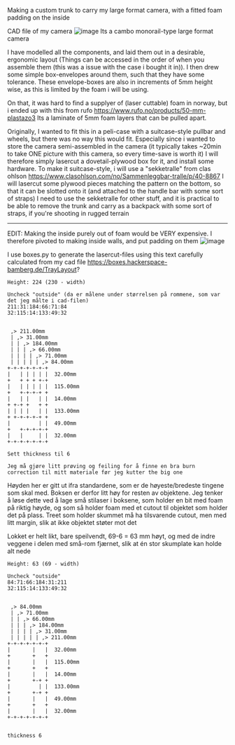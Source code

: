 Making a custom trunk to carry my large format camera, with a fitted foam padding on the inside

CAD file of my camera 
![image](https://github.com/user-attachments/assets/add5209d-44c2-4111-9af3-86e1e899c17b)
Its a cambo monorail-type large format camera

I have modelled all the components, and laid them out in a desirable, ergonomic layout (Things can be accessed in the order of when you assemble them (this was a issue with the case i bought it in)).
I then drew some simple box-envelopes around them, such that they have some tolerance. These envelope-boxes are also in increments of 5mm height wise, as this is limited by the foam i will be using.

On that, it was hard to find a supplyer of (laser cuttable) foam in norway, but i ended up with this from rufo
https://www.rufo.no/products/50-mm-plastazo3
Its a laminate of 5mm foam layers that can be pulled apart.

Originally, I wanted to fit this in a peli-case with a suitcase-style pullbar and wheels, but there was no way this would fit. Especially since i wanted to store the camera semi-assembled in the camera (it typically takes ~20min to take ONE picture with this camera, so every time-save is worth it)
I will therefore simply lasercut a dovetail-plywood box for it, and install some hardware.
To make it suitcase-style, i will use a "sekketralle" from clas ohlson
https://www.clasohlson.com/no/Sammenleggbar-tralle/p/40-8867
I will lasercut some plywood pieces matching the pattern on the bottom, so that it can be slotted onto it (and attached to the handle bar with some sort of straps) I need to use the sekketralle for other stuff, and it is practical to be able to remove the trunk and carry as a backpack with some sort of straps, if you're shooting in rugged terrain

----------------------------------------------------------------------------------------------------------------------------------------------------------------------------------------------------------
EDIT: Making the inside purely out of foam would be VERY expensive. I therefore pivoted to making inside walls, and put padding on them 
![image](https://github.com/user-attachments/assets/ac27a6ac-4c31-41f5-b760-39f09100990a)

I use boxes.py to generate the lasercut-files using this text carefully calculated from my cad file
https://boxes.hackerspace-bamberg.de/TrayLayout?

```
Height: 224 (230 - width)

Uncheck "outside" (da er målene under størrelsen på rommene, som var det jeg målte i cad-filen)
211:31:184:66:71:84
32:115:14:133:49:32


 ,> 211.00mm
 | ,> 31.00mm
 | | ,> 184.00mm
 | | | ,> 66.00mm
 | | | | ,> 71.00mm
 | | | | | ,> 84.00mm
+-+-+-+-+-+-+
|   | | | | |  32.00mm
+   + + + +-+
|   | | | | |  115.00mm
+   +-+-+-+ +
|   | |   | |  14.00mm
+ +-+ +   + +
| | | |   | |  133.00mm
+ +-+-+-+-+ +
|         | |  49.00mm
+   +-+-+-+-+
|   |     | |  32.00mm
+-+-+-+-+-+-+

Sett thickness til 6

Jeg må gjøre litt prøving og feiling for å finne en bra burn correction til mitt materiale før jeg kutter the big one
```

Høyden her er gitt ut ifra standardene, som er de høyeste/bredeste tingene som skal med. Boksen er derfor litt høy for resten av objektene. Jeg tenker å løse dette ved å lage små stilaser i boksene, som holder en bit med foam på riktig høyde, og som så holder foam med et cutout til objektet som holder det på plass. Treet som holder skummet må ha tilsvarende cutout, men med litt margin, slik at ikke objektet støter mot det


Lokket er helt likt, bare speilvendt, 69-6 = 63 mm høyt, og med de indre veggene i delen med små-rom fjærnet, slik at én stor skumplate kan holde alt nede

```
Height: 63 (69 - width)

Uncheck "outside" 
84:71:66:184:31:211
32:115:14:133:49:32


 ,> 84.00mm
 | ,> 71.00mm
 | | ,> 66.00mm
 | | | ,> 184.00mm
 | | | | ,> 31.00mm
 | | | | | ,> 211.00mm
+-+-+-+-+-+-+
|       |   |  32.00mm
+       +   +
|       |   |  115.00mm
+       +   +
|       |   |  14.00mm
+       +-+ +
|         | |  133.00mm
+       +-+ +
|       |   |  49.00mm
+       +   +
|       |   |  32.00mm
+-+-+-+-+-+-+


thickness 6
```
